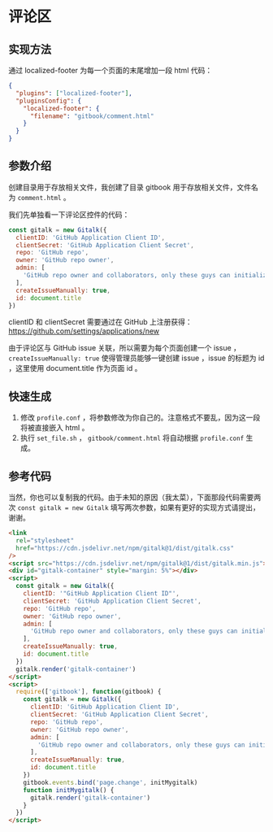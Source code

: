 # 评论区

## 实现方法

通过 localized-footer 为每一个页面的末尾增加一段 html 代码：

```json
{
  "plugins": ["localized-footer"],
  "pluginsConfig": {
    "localized-footer": {
      "filename": "gitbook/comment.html"
    }
  }
}
```

## 参数介绍

创建目录用于存放相关文件，我创建了目录 gitbook 用于存放相关文件，文件名为 `comment.html` 。

我们先单独看一下评论区控件的代码：

```javascript
const gitalk = new Gitalk({
  clientID: 'GitHub Application Client ID',
  clientSecret: 'GitHub Application Client Secret',
  repo: 'GitHub repo',
  owner: 'GitHub repo owner',
  admin: [
    'GitHub repo owner and collaborators, only these guys can initialize github issues'
  ],
  createIssueManually: true,
  id: document.title
})
```

clientID 和 clientSecret 需要通过在 GitHub 上注册获得：https://github.com/settings/applications/new

由于评论区与 GitHub issue 关联，所以需要为每个页面创建一个 issue ，`createIssueManually: true` 使得管理员能够一键创建 issue ，issue 的标题为 id ，这里使用 document.title 作为页面 id 。

## 快速生成

1. 修改 `profile.conf` ，将参数修改为你自己的。注意格式不要乱，因为这一段将被直接嵌入 html 。
2. 执行 `set_file.sh` ， `gitbook/comment.html` 将自动根据 `profile.conf` 生成。

## 参考代码

当然，你也可以复制我的代码。由于未知的原因（我太菜），下面那段代码需要两次 `const gitalk = new Gitalk` 填写两次参数，如果有更好的实现方式请提出，谢谢。

```html
<link
  rel="stylesheet"
  href="https://cdn.jsdelivr.net/npm/gitalk@1/dist/gitalk.css"
/>
<script src="https://cdn.jsdelivr.net/npm/gitalk@1/dist/gitalk.min.js"></script>
<div id="gitalk-container" style="margin: 5%"></div>
<script>
  const gitalk = new Gitalk({
    clientID: '"GitHub Application Client ID"',
    clientSecret: 'GitHub Application Client Secret',
    repo: 'GitHub repo',
    owner: 'GitHub repo owner',
    admin: [
      'GitHub repo owner and collaborators, only these guys can initialize github issues'
    ],
    createIssueManually: true,
    id: document.title
  })
  gitalk.render('gitalk-container')
</script>
<script>
  require(['gitbook'], function(gitbook) {
    const gitalk = new Gitalk({
      clientID: 'GitHub Application Client ID',
      clientSecret: 'GitHub Application Client Secret',
      repo: 'GitHub repo',
      owner: 'GitHub repo owner',
      admin: [
        'GitHub repo owner and collaborators, only these guys can initialize github issues'
      ],
      createIssueManually: true,
      id: document.title
    })
    gitbook.events.bind('page.change', initMygitalk)
    function initMygitalk() {
      gitalk.render('gitalk-container')
    }
  })
</script>
```
